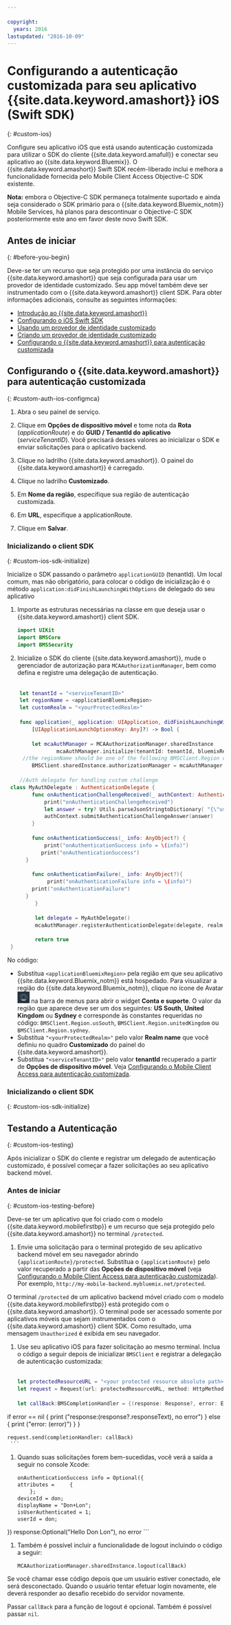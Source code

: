 ```yaml
---

copyright:
  years: 2016
lastupdated: "2016-10-09"
---
```


# Configurando a autenticação customizada para seu aplicativo {{site.data.keyword.amashort}} iOS (Swift SDK)
{: #custom-ios}

Configure seu aplicativo iOS que está usando autenticação customizada para utilizar
o SDK do cliente {{site.data.keyword.amafull}} e conectar seu aplicativo ao
{{site.data.keyword.Bluemix}}.  O
{{site.data.keyword.amashort}} Swift SDK recém-liberado inclui e melhora a funcionalidade fornecida pelo Mobile Client Access
Objective-C SDK existente.

**Nota:** embora o Objective-C SDK permaneça totalmente suportado e ainda seja considerado o SDK primário para o {{site.data.keyword.Bluemix_notm}} Mobile Services, há planos para descontinuar o Objective-C SDK posteriormente este ano em favor deste novo Swift SDK.

## Antes de iniciar
{: #before-you-begin}

Deve-se ter um recurso que seja protegido por uma instância do serviço {{site.data.keyword.amashort}} que seja configurada para usar um provedor de identidade customizado.  Seu app móvel também deve ser instrumentado com o {{site.data.keyword.amashort}} client SDK.  Para obter informações adicionais, consulte as seguintes informações:
 * [Introdução
ao {{site.data.keyword.amashort}}](https://console.{DomainName}/docs/services/mobileaccess/index.html)
 * [Configurando o iOS Swift SDK](https://console.{DomainName}/docs/services/mobileaccess/getting-started-ios-swift-sdk.html)
 * [Usando um provedor de identidade customizado](https://console.{DomainName}/docs/services/mobileaccess/custom-auth.html)
 * [Criando um provedor de identidade customizado](https://console.{DomainName}/docs/services/mobileaccess/custom-auth-identity-provider.html)
 * [Configurando o {{site.data.keyword.amashort}} para autenticação customizada](https://console.{DomainName}/docs/services/mobileaccess/custom-auth-config-mca.html)


## Configurando o {{site.data.keyword.amashort}} para autenticação customizada
 {: #custom-auth-ios-configmca}

 1. Abra o seu painel de serviço.
 
 1. Clique em **Opções de dispositivo móvel** e tome nota da **Rota**
(*applicationRoute*) e do **GUID / TenantId do aplicativo** (*serviceTenantID*). Você precisará desses valores ao
inicializar o SDK e enviar solicitações para o aplicativo backend.

 1. Clique no ladrilho {{site.data.keyword.amashort}}. O painel do {{site.data.keyword.amashort}} é carregado.

 1. Clique no ladrilho **Customizado**.

 1. Em **Nome da região**, especifique sua região de
autenticação customizada.

 1. Em **URL**, especifique a applicationRoute.

 1. Clique em **Salvar**.




### Inicializando o client SDK
{: #custom-ios-sdk-initialize}

Inicialize o SDK passando o parâmetro `applicationGUID` (tenantId). Um local comum, mas não obrigatório, para colocar o código de inicialização é o método `application:didFinishLaunchingWithOptions` de delegado do seu aplicativo

1. Importe as estruturas necessárias na classe em que deseja usar o {{site.data.keyword.amashort}} client SDK.

	```Swift
	import UIKit
	import BMSCore
	import BMSSecurity
	```

1. Inicialize o SDK do cliente {{site.data.keyword.amashort}}, mude o
gerenciador de autorização para `MCAAuthorizationManager`, bem como
defina e registre uma delegação de autenticação.

```Swift

	let tenantId = "<serviceTenantID>"
	let regionName = <applicationBluemixRegion>
	let customRealm = "<yourProtectedRealm>"

	func application(_ application: UIApplication, didFinishLaunchingWithOptions launchOptions: 
		[UIApplicationLaunchOptionsKey: Any]?) -> Bool {

		let mcaAuthManager = MCAAuthorizationManager.sharedInstance
	    		mcaAuthManager.initialize(tenantId: tenantId, bluemixRegion: regionName)
	 //the regionName should be one of the following BMSClient.Region constants: BMSClient.Region.usSouth, BMSClient.Region.unitedKingdom, or BMSClient.Region.sydney   
		BMSClient.sharedInstance.authorizationManager = mcaAuthManager

	//Auth delegate for handling custom challenge
 class MyAuthDelegate : AuthenticationDelegate {
		func onAuthenticationChallengeReceived(_ authContext: AuthenticationContext, challenge: AnyObject){
		    print("onAuthenticationChallengeReceived")
		    let answer = try? Utils.parseJsonStringtoDictionary( "{\"userName\":\"" + "test" + "\",\"password\":\"" + "test" + "\"}")
			authContext.submitAuthenticationChallengeAnswer(answer)
		}

		func onAuthenticationSuccess(_ info: AnyObject?) {
		    print("onAuthenticationSuccess info = \(info)")
           print("onAuthenticationSuccess")
      }

		func onAuthenticationFailure(_ info: AnyObject?){
		     print("onAuthenticationFailure info = \(info)")
        print("onAuthenticationFailure")
      }
	     }

	     let delegate = MyAuthDelegate()
	     mcaAuthManager.registerAuthenticationDelegate(delegate, realm: customRealm)

	     return true
 }


```

No código:

* Substitua `<applicationBluemixRegion>` pela região em que seu aplicativo {{site.data.keyword.Bluemix_notm}} está hospedado. Para visualizar a região do {{site.data.keyword.Bluemix_notm}}, clique no ícone de Avatar ![ícone de Avatar](images/face.jpg "Avatar icon") na barra de menus para abrir o widget **Conta e suporte**.  O valor da região que aparece deve ser um dos seguintes: **US South**, **United Kingdom** ou
**Sydney** e corresponde às constantes requeridas no código: `BMSClient.Region.usSouth`,
`BMSClient.Region.unitedKingdom` ou `BMSClient.Region.sydney`.
* Substitua `"<yourProtectedRealm>"` pelo valor **Realm name** que você
definiu no quadro **Customizado** do painel do {{site.data.keyword.amashort}}. 
* Substitua `"<serviceTenantID>"` pelo valor **tenantId** recuperado a partir de **Opções
de dispositivo móvel**. Veja [Configurando o Mobile Client Access para autenticação customizada](#custom-auth-ios-configmca).

### Inicializando o client SDK
{: #custom-ios-sdk-initialize}
   
  
## Testando a Autenticação
{: #custom-ios-testing}

Após inicializar o SDK do cliente e registrar um delegado de autenticação customizado, é possível começar a fazer solicitações ao seu
aplicativo backend móvel.

### Antes de iniciar
{: #custom-ios-testing-before}

 Deve-se ter um aplicativo que foi criado com o modelo {{site.data.keyword.mobilefirstbp}} e um recurso que seja protegido pelo {{site.data.keyword.amashort}} no terminal `/protected`.

1. Envie uma solicitação para o terminal protegido de seu aplicativo backend móvel em seu navegador abrindo `{applicationRoute}/protected`. Substitua o `{applicationRoute}`
pelo valor recuperado a partir das **Opções de dispositivo móvel** (veja
[Configurando o Mobile Client Access para autenticação customizada](#custom-auth-ios-configmca)). Por exemplo,
`http://my-mobile-backend.mybluemix.net/protected`.

 O terminal `/protected` de um aplicativo backend móvel criado com o modelo {{site.data.keyword.mobilefirstbp}} está protegido com o {{site.data.keyword.amashort}}. O terminal pode ser acessado somente por aplicativos móveis que sejam instrumentados com o {{site.data.keyword.amashort}} client SDK. Como resultado, uma mensagem `Unauthorized` é exibida em seu navegador.

1. Use seu aplicativo iOS para fazer solicitação ao mesmo terminal. Inclua o
código a seguir depois de inicializar `BMSClient` e registrar a
delegação de autenticação customizada:

	```Swift

	let protectedResourceURL = "<your protected resource absolute path>"
	let request = Request(url: protectedResourceURL, method: HttpMethod.GET)

	let callBack:BMSCompletionHandler = {(response: Response?, error: Error?) in
 if error == nil {
	       print ("response:\(response?.responseText), no error")
 } else {
	       print ("error: \(error)")
 }
	}

	request.send(completionHandler: callBack)
	 ```

1. Quando suas solicitações forem bem-sucedidas, você verá a saída a seguir no console Xcode:

	 ```
	 onAuthenticationSuccess info = Optional({
     attributes =     {
	     };
     deviceId = don;
     displayName = "Don+Lon";
     isUserAuthenticated = 1;
     userId = don;
 })
	 response:Optional("Hello Don Lon"), no error
	 ```

1. Também é possível incluir a funcionalidade de logout incluindo o código a seguir:

	 ```
	 MCAAuthorizationManager.sharedInstance.logout(callBack)
	 ```  

 Se você chamar esse código depois que um usuário estiver conectado, ele será desconectado. Quando o usuário tentar efetuar login novamente, ele deverá responder ao desafio recebido do servidor novamente.

 Passar `callBack` para a função de logout é opcional. Também é possível passar `nil`.
